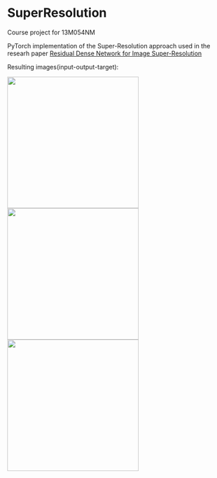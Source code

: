 # SuperResolution
Course project for 13M054NM

PyTorch implementation of the Super-Resolution approach used in the researh paper [Residual Dense Network for Image Super-Resolution](https://arxiv.org/pdf/1802.08797.pdf)

Resulting images(input-output-target):

<!-- ![input](input.png)
![output](output.png)
![target](target.png)
 -->
<p flaot="left">
<img src="https://user-images.githubusercontent.com/43972534/155841399-1a431999-cc13-422b-ae17-014de4836110.png" width="300" height="300">
<img src="https://user-images.githubusercontent.com/43972534/155841412-8c28a70e-5d38-4fcd-a936-b0bb861801ef.png" width="300" height="300">
<img src="https://user-images.githubusercontent.com/43972534/155841420-5cf61dfb-f359-4b80-94d4-56e8885d7d84.png" width="300" height="300">
</p>


<!-- ![input](https://github.com/mimaxjaksa/SuperResolution/blob/main/input.png =100x100)
![output](https://github.com/mimaxjaksa/SuperResolution/blob/main/output.png =150x150)
![target](https://github.com/mimaxjaksa/SuperResolution/blob/main/target.png)
 -->
